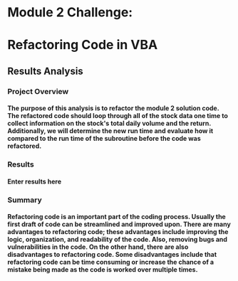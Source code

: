 # Module 2 Challenge:
# Refactoring Code in VBA


## Results Analysis

### Project Overview

#### The purpose of this analysis is to refactor the module 2 solution code. The refactored code should loop through all of the stock data one time to collect information on the stock's total daily volume and the return. Additionally, we will determine the new run time and evaluate how it compared to the run time of the subroutine before the code was refactored.

### Results

#### Enter results here

### Summary

#### Refactoring code is an important part of the coding process. Usually the first draft of code can be streamlined and improved upon. There are many advantages to refactoring code; these advantages include improving the logic, organization, and readability of the code. Also, removing bugs and vulnerabilities in the code. On the other hand, there are also disadvantages to refactoring code. Some disadvantages include that refactoring code can be time consuming or increase the chance of a mistake being made as the code is worked over multiple times.
